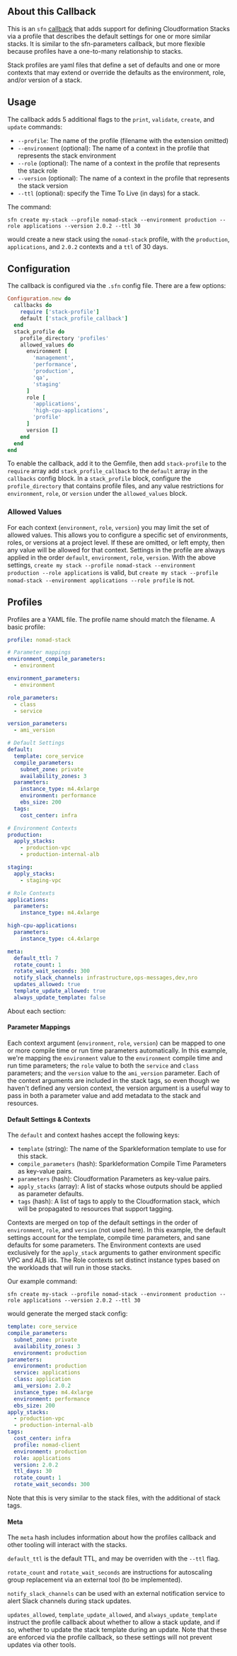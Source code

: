 ## About this Callback
This is an `sfn` [callback]() that adds support for defining Cloudformation Stacks via a profile that describes the default settings for one or more similar stacks. It is similar to the sfn-parameters callback, but more flexible because profiles have a one-to-many relationship to stacks.

Stack profiles are yaml files that define a set of defaults and one or more contexts that may extend or override the defaults as the environment, role, and/or version of a stack.

## Usage
The callback adds 5 additional flags to the `print`, `validate`, `create`, and `update` commands:
* `--profile`: The name of the profile (filename with the extension omitted)
* `--environment` (optional): The name of a context in the profile that represents the stack environment
* `--role` (optional): The name of a context in the profile that represents the stack role
* `--version` (optional): The name of a context in the profile that represents the stack version
* `--ttl` (optional): specify the Time To Live (in days) for a stack.

The command:
```
sfn create my-stack --profile nomad-stack --environment production --role applications --version 2.0.2 --ttl 30
```
would create a new stack using the `nomad-stack` profile, with the `production`, `applications`, and `2.0.2` contexts and a `ttl` of 30 days.

## Configuration
The callback is configured via the `.sfn` config file. There are a few options:
```ruby
Configuration.new do
  callbacks do
    require ['stack-profile']
    default ['stack_profile_callback']
  end
  stack_profile do
    profile_directory 'profiles'
    allowed_values do
      environment [
        'management',
        'performance',
        'production',
        'qa',
        'staging'
      ]
      role [
        'applications',
        'high-cpu-applications',
        'profile'
      ]
      version []
    end
  end
end
```
To enable the callback, add it to the Gemfile, then add `stack-profile` to the `require` array add `stack_profile_callback` to the `default` array in the `callbacks` config block.
In a `stack_profile` block, configure the `profile_directory` that contains profile files, and any value restrictions for `environment`, `role`, or `version` under the `allowed_values` block.

### Allowed Values
For each context (`environment`, `role`, `version`) you may limit the set of allowed values. This allows you to configure a specific set of environments, roles, or versions at a project level. If these are omitted, or left empty, then any value will be allowed for that context. Settings in the profile are always applied in the order `default`, `environment`, `role`, `version`.
With the above settings, `create my stack --profile nomad-stack --environment production --role applications` is valid, but `create my stack --profile nomad-stack --environment applications --role profile` is not.

## Profiles
Profiles are a YAML file. The profile name should match the filename. A basic profile:
```yaml
profile: nomad-stack

# Parameter mappings
environment_compile_parameters:
  - environment

environment_parameters:
  - environment

role_parameters:
  - class
  - service

version_parameters:
  - ami_version

# Default Settings
default:
  template: core_service
  compile_parameters:
    subnet_zone: private
    availability_zones: 3
  parameters:
    instance_type: m4.4xlarge
    environment: performance
    ebs_size: 200
  tags:
    cost_center: infra

# Environment Contexts
production:
  apply_stacks:
    - production-vpc
    - production-internal-alb

staging:
  apply_stacks:
    - staging-vpc

# Role Contexts
applications:
  parameters:
    instance_type: m4.4xlarge

high-cpu-applications:
  parameters:
    instance_type: c4.4xlarge

meta:
  default_ttl: 7
  rotate_count: 1
  rotate_wait_seconds: 300
  notify_slack_channels: infrastructure,ops-messages,dev,nro
  updates_allowed: true
  template_update_allowed: true
  always_update_template: false
```
About each section:
#### Parameter Mappings
Each context argument (`environment`, `role`, `version`) can be mapped to one or more compile time or run time parameters automatically. In this example, we're mapping the `environment` value to the `environment` compile time and run time parameters; the `role` value to both the `service` and `class` parameters; and the `version` value to the `ami_version` parameter. Each of the context arguments are included in the stack tags, so even though we haven't defined any version context, the version argument is a useful way to pass in both a parameter value and add metadata to the stack and resources.

#### Default Settings & Contexts
The `default` and context hashes accept the following keys:
* `template` (string): The name of the Sparkleformation template to use for this stack.
* `compile_parameters` (hash): Sparkleformation Compile Time Parameters as key-value pairs.
* `parameters` (hash): Cloudformation Parameters as key-value pairs.
* `apply_stacks` (array): A list of stacks whose outputs should be applied as parameter defaults.
* `tags` (hash): A list of tags to apply to the Cloudformation stack, which will be propagated to resources that support tagging.

Contexts are merged on top of the default settings in the order of `environment`, `role`, and `version` (not used here).
In this example, the default settings account for the template, compile time parameters, and sane defaults for some parameters. The Environment contexts are used exclusively for the `apply_stack` arguments to gather environment specific VPC and ALB ids. The Role contexts set distinct instance types based on the workloads that will run in those stacks.

Our example command:
```
sfn create my-stack --profile nomad-stack --environment production --role applications --version 2.0.2 --ttl 30
```
would generate the merged stack config:
```yaml
template: core_service
compile_parameters:
  subnet_zone: private
  availability_zones: 3
  environment: production
parameters:
  environment: production
  service: applications
  class: application
  ami_version: 2.0.2
  instance_type: m4.4xlarge
  environment: performance
  ebs_size: 200
apply_stacks:
  - production-vpc
  - production-internal-alb
tags:
  cost_center: infra
  profile: nomad-client
  environment: production
  role: applications
  version: 2.0.2
  ttl_days: 30
  rotate_count: 1
  rotate_wait_seconds: 300
```
Note that this is very similar to the stack files, with the additional of stack tags.

#### Meta
The `meta` hash includes information about how the profiles callback and other tooling will interact with the stacks.

`default_ttl` is the default TTL, and may be overriden with the `--ttl` flag.

`rotate_count` and `rotate_wait_seconds` are instructions for autoscaling group replacement via an external tool (to be implemented).

`notify_slack_channels` can be used with an external notification service to alert Slack channels during stack updates.

`updates_allowed`, `template_update_allowed`, and `always_update_template` instruct the profile callback about whether to allow a stack update, and if so, whether to update the stack template during an update. Note that these are enforced via the profile callback, so these settings will not prevent updates via other tools.
